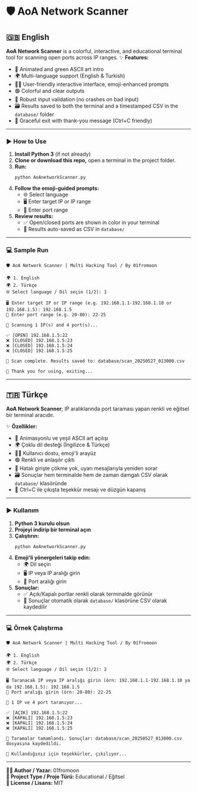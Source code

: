# 🛡️ AoA Network Scanner

## 🇬🇧 English

**AoA Network Scanner** is a colorful, interactive, and educational terminal tool for scanning open ports across IP ranges.
✨ **Features:**
- 🎨 Animated and green ASCII art intro
- 🌍 Multi-language support (English & Turkish)
- 🧑‍💻 User-friendly interactive interface, emoji-enhanced prompts
- 🟢 Colorful and clear outputs
- 🛑 Robust input validation (no crashes on bad input)
- 🗃️ Results saved to both the terminal and a timestamped CSV in the `database/` folder
- 🙏 Graceful exit with thank-you message (Ctrl+C friendly)

---

### ▶️ **How to Use**

1. **Install Python 3** (if not already)
2. **Clone or download this repo,** open a terminal in the project folder.
3. **Run:**
   ```
   python AoAnetworkScanner.py
   ```
4. **Follow the emoji-guided prompts:**
   - 🌐 Select language
   - 🖥️ Enter target IP or IP range
   - 🔢 Enter port range
5. **Review results:**  
   - ✅ Open/closed ports are shown in color in your terminal  
   - 📁 Results auto-saved as CSV in `database/`

---

### 💻 **Sample Run**

```
🛡️ AoA Network Scanner | Multi Hacking Tool / By 01fromoon

🌍 1. English
🌍 2. Türkçe
🌐 Select language / Dil seçin (1/2): 1

🖥️ Enter target IP or IP range (e.g. 192.168.1.1-192.168.1.10 or 192.168.1.5): 192.168.1.5
🔢 Enter port range (e.g. 20-80): 22-25

🔎 Scanning 1 IP(s) and 4 port(s)...

✅ [OPEN] 192.168.1.5:22
❌ [CLOSED] 192.168.1.5:23
❌ [CLOSED] 192.168.1.5:24
❌ [CLOSED] 192.168.1.5:25

📁 Scan complete. Results saved to: database/scan_20250527_013000.csv

🙏 Thank you for using, exiting...
```

---

## 🇹🇷 Türkçe

**AoA Network Scanner**; IP aralıklarında port taraması yapan renkli ve eğitsel bir terminal aracıdır.

✨ **Özellikler:**
- 🎨 Animasyonlu ve yeşil ASCII art açılışı
- 🌍 Çoklu dil desteği (İngilizce & Türkçe)
- 🧑‍💻 Kullanıcı dostu, emoji'li arayüz
- 🟢 Renkli ve anlaşılır çıktı
- 🛑 Hatalı girişte çökme yok, uyarı mesajlarıyla yeniden sorar
- 🗃️ Sonuçlar hem terminalde hem de zaman damgalı CSV olarak `database/` klasöründe
- 🙏 Ctrl+C ile çıkışta teşekkür mesajı ve düzgün kapanış

---

### ▶️ **Kullanım**

1. **Python 3 kurulu olsun**
2. **Projeyi indirip bir terminal açın**
3. **Çalıştırın:**
   ```
   python AoAnetworkScanner.py
   ```
4. **Emoji'li yönergeleri takip edin:**
   - 🌍 Dil seçin
   - 🖥️ IP veya IP aralığı girin
   - 🔢 Port aralığı girin
5. **Sonuçlar:**
   - ✅ Açık/Kapalı portlar renkli olarak terminalde görünür  
   - 📁 Sonuçlar otomatik olarak `database/` klasörüne CSV olarak kaydedilir

---

### 💻 **Örnek Çalıştırma**

```
🛡️ AoA Network Scanner | Multi Hacking Tool / By 01fromoon

🌍 1. English
🌍 2. Türkçe
🌐 Select language / Dil seçin (1/2): 2

🖥️ Taranacak IP veya IP aralığı girin (örn: 192.168.1.1-192.168.1.10 ya da 192.168.1.5): 192.168.1.5
🔢 Port aralığı girin (örn: 20-80): 22-25

🔎 1 IP ve 4 port taranıyor...

✅ [AÇIK] 192.168.1.5:22
❌ [KAPALI] 192.168.1.5:23
❌ [KAPALI] 192.168.1.5:24
❌ [KAPALI] 192.168.1.5:25

📁 Taramalar tamamlandı. Sonuçlar: database/scan_20250527_013000.csv dosyasına kaydedildi.

🙏 Kullandığınız için teşekkürler, çıkılıyor...
```

---

**👨‍💻 Author / Yazar:** 01fromoon  
**🎯 Project Type / Proje Türü:** Educational / Eğitsel  
**📝 License / Lisans:** MIT
